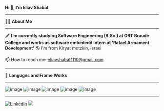 <!---
- 👋 Hi, I’m @EliavShbt
- 🌱 I’m currently studying Software Engineering (B.Sc.) at ORT Braude College
- 📫 How to reach me: eliavshabat1110@gmail.com

EliavShbt/EliavShbt is a ✨ special ✨ repository because its `README.md` (this file) appears on your GitHub profile.
You can click the Preview link to take a look at your changes.
--->
**Hi 👋, I’m Eliav Shabat**
_________________________________________________________________________________________________________________________________________________________________________

 **👨‍🎓 About Me**
 ________________________________________________________________________________________________________________________________________________________________________
 🖋 **I’m currently studying Software Engineering (B.Sc.) at ORT Braude College and works as software embededd intern at 'Rafael Armament Development'**
 🌎 I'm from Kiryat motzkin, Israel
 
 📫 How to reach me: eliavshabat1110@gmail.com
 
 <!---
 💻 My Most recent project: 
--->
________________________________________________________________________________________________________________________________________________________________________

🤖 **Languges and Frame Works**
_________________________________________________________________________________________________________________________________________________________________________
![image](https://user-images.githubusercontent.com/88554020/159458026-e7c9871c-b7f7-438d-9ceb-0581c985ad08.png) 
![image](https://user-images.githubusercontent.com/88554020/160645758-997dff17-a602-4e9e-8e24-f60d487ff2a1.png)
![image](https://user-images.githubusercontent.com/88554020/159457981-86d409c0-5402-43f5-a6f5-5d3206e332cc.png)
![image](https://user-images.githubusercontent.com/88554020/159457994-5e2f3cf8-4c23-4825-a519-46ab8877260f.png)
![image](https://user-images.githubusercontent.com/88554020/159458013-7de4623e-e54c-41e6-bb95-bbd8b1088069.png)
 <!---
 📞 **How to contact me**
--->

_________________________________________________________________________________________________________________________________________________________________________
[![LinkedIn](https://user-images.githubusercontent.com/88554020/159462687-4280e286-c1ca-43f9-ab61-a2d82913d9c5.png )](https://www.linkedin.com/in/omri-cohen1)
<a href="mailto:eliavshabat1110@gmail.com" title="Eliav's email"> <img src="https://user-images.githubusercontent.com/66797449/153720504-ec684a6f-baff-4e07-9b4e-62eae7dfd358.png"/></a>



 
 

